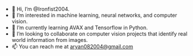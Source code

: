 - 👋 Hi, I’m @Ironfist2004.
- 👀 I’m interested in machine learning, neural networks, and computer vision.
- 🌱 I’m currently learning AVAX and Tensorflow in Python.
- 💞️ I’m looking to collaborate on computer vision projects that identify real world information from images.
- 📫 You can reach me at aryan082004@gmail.com
